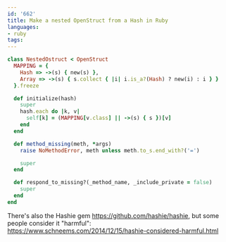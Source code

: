 ```yaml
---
id: '662'
title: Make a nested OpenStruct from a Hash in Ruby
languages:
- ruby
tags:
---
```

```ruby
class NestedOstruct < OpenStruct
  MAPPING = {
    Hash => ->(s) { new(s) },
    Array => ->(s) { s.collect { |i| i.is_a?(Hash) ? new(i) : i } }
  }.freeze

  def initialize(hash)
    super
    hash.each do |k, v|
      self[k] = (MAPPING[v.class] || ->(s) { s })[v]
    end
  end

  def method_missing(meth, *args)
    raise NoMethodError, meth unless meth.to_s.end_with?('=')

    super
  end

  def respond_to_missing?(_method_name, _include_private = false)
    super
  end
end
```

There's also the Hashie gem https://github.com/hashie/hashie, but some people consider it "harmful":
https://www.schneems.com/2014/12/15/hashie-considered-harmful.html
